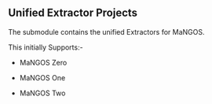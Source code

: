 ## Unified Extractor Projects

The submodule contains the unified Extractors for MaNGOS.

This initially Supports:-

* MaNGOS Zero

* MaNGOS One

* MaNGOS Two
